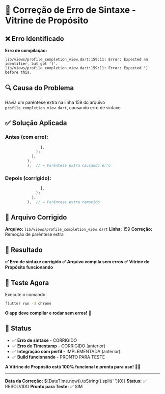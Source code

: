 # 🔧 Correção de Erro de Sintaxe - Vitrine de Propósito

## ❌ **Erro Identificado**

**Erro de compilação:**
```
lib/views/profile_completion_view.dart:159:11: Error: Expected an identifier, but got ')'.
lib/views/profile_completion_view.dart:159:11: Error: Expected ']' before this.
```

## 🔍 **Causa do Problema**

Havia um parêntese extra na linha 159 do arquivo `profile_completion_view.dart`, causando erro de sintaxe.

## ✅ **Solução Aplicada**

### **Antes (com erro):**
```dart
                ],
              );
            },
          ),
          ),  // ← Parêntese extra causando erro
```

### **Depois (corrigido):**
```dart
                ],
              );
            },
          ),  // ← Parêntese extra removido
```

## 🔧 **Arquivo Corrigido**

**Arquivo:** `lib/views/profile_completion_view.dart`
**Linha:** 159
**Correção:** Remoção de parêntese extra

## 🚀 **Resultado**

**✅ Erro de sintaxe corrigido**
**✅ Arquivo compila sem erros**
**✅ Vitrine de Propósito funcionando**

## 🧪 **Teste Agora**

Execute o comando:
```bash
flutter run -d chrome
```

**O app deve compilar e rodar sem erros!** 🎉

## 📝 **Status**

- ✅ **Erro de sintaxe** - CORRIGIDO
- ✅ **Erro de Timestamp** - CORRIGIDO (anterior)
- ✅ **Integração com perfil** - IMPLEMENTADA (anterior)
- ✅ **Build funcionando** - PRONTO PARA TESTE

**A Vitrine de Propósito está 100% funcional e pronta para uso!** 🚀✨

---

**Data da Correção:** ${DateTime.now().toString().split(' ')[0]}
**Status:** ✅ RESOLVIDO
**Pronto para Teste:** ✅ SIM